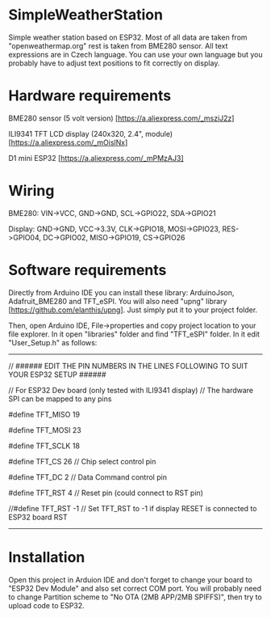 # SimpleWeatherStation
 Simple weather station based on ESP32. Most of all data are taken from "openweathermap.org" rest is taken from BME280 sensor. All text expressions are in Czech language. You can use your own language but you probably have to adjust text positions to fit correctly on display.
 
 # Hardware requirements
 BME280 sensor (5 volt version) [https://a.aliexpress.com/_msziJ2z]
 
 ILI9341 TFT LCD display (240x320, 2.4", module) [https://a.aliexpress.com/_mOislNx]
 
 D1 mini ESP32 [https://a.aliexpress.com/_mPMzAJ3]
 
 # Wiring
 BME280: VIN->VCC, GND->GND, SCL->GPIO22, SDA->GPIO21
 
 Display: GND->GND, VCC->3.3V, CLK->GPIO18, MOSI->GPIO23, RES->GPIO04, DC->GPIO02, MISO->GPIO19, CS->GPIO26
 
  # Software requirements
  Directly from Arduino IDE you can install these library: ArduinoJson, Adafruit_BME280 and TFT_eSPI. You will also need "upng" library [https://github.com/elanthis/upng].     Just simply put it to your project folder. 
  
  Then, open Arduino IDE, File->properties and copy project location to your file explorer. In it open "libraries" folder and find   "TFT_eSPI" folder. In it edit "User_Setup.h" as follows:
  
  *********************************
  
  // ###### EDIT THE PIN NUMBERS IN THE LINES FOLLOWING TO SUIT YOUR ESP32 SETUP   ######

  // For ESP32 Dev board (only tested with ILI9341 display)
  // The hardware SPI can be mapped to any pins

  #define TFT_MISO 19
  
  #define TFT_MOSI 23
  
  #define TFT_SCLK 18
  
  #define TFT_CS   26  // Chip select control pin
  
  #define TFT_DC    2  // Data Command control pin
  
  #define TFT_RST   4  // Reset pin (could connect to RST pin)
  
  //#define TFT_RST  -1  // Set TFT_RST to -1 if display RESET is connected to ESP32 board RST
  
  *********************************
  
# Installation
Open this project in Arduion IDE and don't forget to change your board to "ESP32 Dev Module" and also set correct COM port. You will probably need to change Partition scheme to "No OTA (2MB APP/2MB SPIFFS)", then try to upload code to ESP32. 
